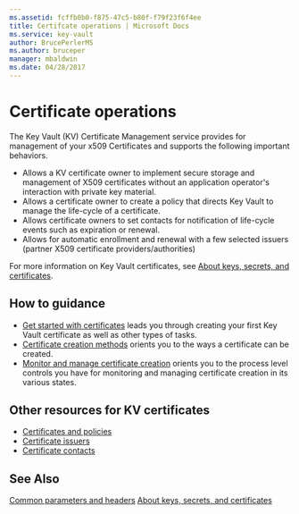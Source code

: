 ```yaml
---
ms.assetid: fcffb0b0-f875-47c5-b80f-f79f23f6f4ee
title: Certifcate operations | Microsoft Docs
ms.service: key-vault
author: BrucePerlerMS
ms.author: bruceper
manager: mbaldwin
ms.date: 04/28/2017
---
```

# Certificate operations

The Key Vault (KV) Certificate Management service provides for management of your x509 Certificates and supports the following important behaviors.

- Allows a KV certificate owner to implement secure storage and management of X509 certificates without an application operator's interaction with private key material.
- Allows a certificate owner to create a policy that directs Key Vault to manage the life-cycle of a certificate.
- Allows certificate owners to set contacts for notification of life-cycle events such as expiration or renewal.
- Allows for automatic enrollment and renewal with a few selected issuers (partner X509 certificate providers/authorities)

For more information on Key Vault certificates, see [About keys, secrets, and certificates](about-keys--secrets-and-certificates.md).

## How to guidance

- [Get started with certificates](certificate-scenarios.md) leads you through creating your first Key Vault certificate as well as other types of tasks.
- [Certificate creation methods](create-a-certificate.md) orients you to the ways a certificate can be created.
- [Monitor and manage certificate creation](create-certificate-scenarios.md) orients you to the process level controls you have for monitoring and managing certificate creation in its various states.

## Other resources for KV certificates

- [Certificates and policies](certificates-and-policies.md)
- [Certificate issuers](certificate-issuers.md)
- [Certificate contacts](certificate-contacts.md)


## See Also
[Common parameters and headers](common-parameters-and-headers.md)
[About keys, secrets, and certificates](about-keys--secrets-and-certificates.md)
